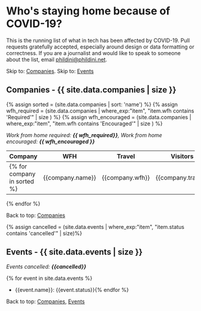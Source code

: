 # Who's staying home because of COVID-19?

This is the running list of what in tech has been affected by COVID-19. Pull requests gratefully accepted, especially around design or data formatting or correctness. If you are a journalist and would like to speak to someone about the list, email phildini@phildini.net.


Skip to: <a href="#companies">Companies</a>. Skip to: <a href="#events">Events</a>

<a name="companies"></a>
## Companies - {{ site.data.companies | size }}
{% assign sorted = (site.data.companies | sort: 'name') %}
{% assign wfh_required = (site.data.companies | where_exp:"item", "item.wfh contains 'Required'" | size ) %}
{% assign wfh_encouraged = (site.data.companies | where_exp:"item", "item.wfh contains 'Encouraged'" | size ) %}

*Work from home required: **{{ wfh_required}}**, Work from home encouraged: **{{ wfh_encouraged }}***

| Company | WFH | Travel | Visitors | Events | Last Update |
| --- | --- | --- | --- | --- | --- |
{% for company in sorted %}| {{company.name}} | {{company.wfh}} | {{company.travel}} | {{company.visitors}} | {{company.events}} | {{company.last_update}} |
{% endfor %}

Back to top: <a href="#companies">Companies</a>

<a name="events"></a>
{% assign cancelled = (site.data.events | where_exp:"item", "item.status contains 'cancelled'"  | size)%}

## Events - {{ site.data.events | size }}

*Events cancelled: **{{cancelled}}***

{% for event in site.data.events %}
- {{event.name}}: {{event.status}}{% endfor %}

Back to top: <a href="#companies">Companies</a>, <a href="#events">Events</a>
